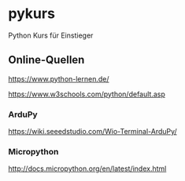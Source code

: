 # pykurs
Python Kurs für Einstieger

## Online-Quellen

https://www.python-lernen.de/

https://www.w3schools.com/python/default.asp


### ArduPy

https://wiki.seeedstudio.com/Wio-Terminal-ArduPy/

### Micropython

http://docs.micropython.org/en/latest/index.html
